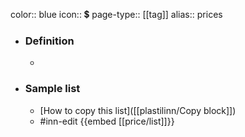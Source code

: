 color:: blue
icon:: 💲
page-type:: [[tag]]
alias:: prices

- ### Definition 
  - 
- ### Sample list
  - [How to copy this list]([[plastilinn/Copy block]])
  - #inn-edit {{embed [[price/list]]}}


